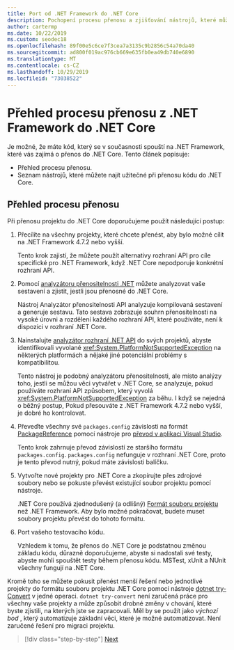 ```yaml
---
title: Port od .NET Framework do .NET Core
description: Pochopení procesu přenosu a zjišťování nástrojů, které můžete najít užitečné při přenosu .NET Framework projektu do .NET Core.
author: cartermp
ms.date: 10/22/2019
ms.custom: seodec18
ms.openlocfilehash: 89f00e5c6ce7f3cea7a3135c9b2856c54a70da40
ms.sourcegitcommit: ad800f019ac976cb669e635fb0ea49db740e6890
ms.translationtype: MT
ms.contentlocale: cs-CZ
ms.lasthandoff: 10/29/2019
ms.locfileid: "73038522"
---
```

# <a name="overview-of-the-porting-process-from-net-framework-to-net-core"></a>Přehled procesu přenosu z .NET Framework do .NET Core

Je možné, že máte kód, který se v současnosti spouští na .NET Framework, které vás zajímá o přenos do .NET Core. Tento článek popisuje:

* Přehled procesu přenosu.
* Seznam nástrojů, které můžete najít užitečné při přenosu kódu do .NET Core.

## <a name="overview-of-the-porting-process"></a>Přehled procesu přenosu

Při přenosu projektu do .NET Core doporučujeme použít následující postup:

1. Přecílíte na všechny projekty, které chcete přenést, aby bylo možné cílit na .NET Framework 4.7.2 nebo vyšší.

   Tento krok zajistí, že můžete použít alternativy rozhraní API pro cíle specifické pro .NET Framework, když .NET Core nepodporuje konkrétní rozhraní API.

2. Pomocí [analyzátoru přenositelnosti .NET](../../standard/analyzers/portability-analyzer.md) můžete analyzovat vaše sestavení a zjistit, jestli jsou přenosné do .NET Core.

   Nástroj Analyzátor přenositelnosti API analyzuje kompilovaná sestavení a generuje sestavu. Tato sestava zobrazuje souhrn přenositelnosti na vysoké úrovni a rozdělení každého rozhraní API, které používáte, není k dispozici v rozhraní .NET Core.

3. Nainstalujte [analyzátor rozhraní .NET API](../../standard/analyzers/api-analyzer.md) do svých projektů, abyste identifikovali vyvolané <xref:System.PlatformNotSupportedException> na některých platformách a nějaké jiné potenciální problémy s kompatibilitou.

   Tento nástroj je podobný analyzátoru přenositelnosti, ale místo analýzy toho, jestli se můžou věci vytvářet v .NET Core, se analyzuje, pokud používáte rozhraní API způsobem, který vyvolá <xref:System.PlatformNotSupportedException> za běhu. I když se nejedná o běžný postup, Pokud přesouváte z .NET Framework 4.7.2 nebo vyšší, je dobré ho kontrolovat.

4. Převeďte všechny své `packages.config` závislosti na formát [PackageReference](/nuget/consume-packages/package-references-in-project-files) pomocí nástroje pro [převod v aplikaci Visual Studio](/nuget/consume-packages/migrate-packages-config-to-package-reference).

   Tento krok zahrnuje převod závislostí ze staršího formátu `packages.config`. `packages.config` nefunguje v rozhraní .NET Core, proto je tento převod nutný, pokud máte závislosti balíčku.

5. Vytvořte nové projekty pro .NET Core a zkopírujte přes zdrojové soubory nebo se pokuste převést existující soubor projektu pomocí nástroje.

   .NET Core používá zjednodušený (a odlišný) [Formát souboru projektu](../tools/csproj.md) než .NET Framework. Aby bylo možné pokračovat, budete muset soubory projektu převést do tohoto formátu.

6. Port vašeho testovacího kódu.

   Vzhledem k tomu, že přenos do .NET Core je podstatnou změnou základu kódu, důrazně doporučujeme, abyste si nadostali své testy, abyste mohli spouštět testy během přenosu kódu. MSTest, xUnit a NUnit všechny fungují na .NET Core.

Kromě toho se můžete pokusit přenést menší řešení nebo jednotlivé projekty do formátu souboru projektu .NET Core pomocí nástroje [dotnet try-Convert](https://github.com/dotnet/try-convert) v jedné operaci. `dotnet try-convert` není zaručená práce pro všechny vaše projekty a může způsobit drobné změny v chování, které byste zjistili, na kterých jste se zapracovali. Měl by se použít jako _výchozí bod_ , který automatizuje základní věci, které je možné automatizovat. Není zaručené řešení pro migraci projektu.

>[!div class="step-by-step"]
>[Next](net-framework-tech-unavailable.md)
